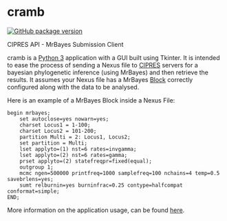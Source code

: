 # cramb

[![GitHub package version](https://img.shields.io/github/package-json/v/badges/shields.svg)](https://github.com/Godrigos/cramb)

CIPRES API - MrBayes Submission Client

cramb is a [Python 3](https://www.python.org)
application with a GUI built using Tkinter.
It is intended to ease the process of sending a Nexus
file to [CIPRES](https://www.phylo.org/restusers)
servers for a bayesian phylogenetic
inference (using MrBayes) and then retrieve the results.
It assumes your Nexus file has a MrBayes
[Block](https://en.wikipedia.org/wiki/Nexus_file)
correctly configured along with the data to be analysed.

Here is an example of a MrBayes Block inside a Nexus
File:
```nexus
begin mrbayes;
    set autoclose=yes nowarn=yes;
    charset Locus1 = 1-100;
    charset Locus2 = 101-200;
    partition Multi = 2: Locus1, Locus2;
    set partition = Multi;
    lset applyto=(1) nst=6 rates=invgamma;
    lset applyto=(2) nst=6 rates=gamma;
    prset applyto=(2) statefreqpr=fixed(equal);
    outgroup 1;
    mcmc ngen=500000 printfreq=1000 samplefreq=100 nchains=4 temp=0.5 savebrlens=yes;
    sumt relburnin=yes burninfrac=0.25 contype=halfcompat conformat=simple;
END;
 ```

More information on the application usage, can be found
[here](https://github.com/Godrigos/cramb/wiki). 
